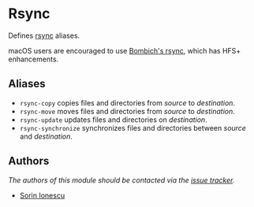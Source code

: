 # Rsync

Defines [rsync][1] aliases.

macOS users are encouraged to use [Bombich's rsync][2], which has HFS+
enhancements.

## Aliases

- `rsync-copy` copies files and directories from *source* to *destination*.
- `rsync-move` moves files and directories from *source* to *destination*.
- `rsync-update` updates files and directories on *destination*.
- `rsync-synchronize` synchronizes files and directories between *source* and
  *destination*.

## Authors

*The authors of this module should be contacted via the [issue tracker][3].*

- [Sorin Ionescu](https://github.com/sorin-ionescu)

[1]: https://rsync.samba.org
[2]: https://bombich.com/kb/ccc5/credits#rsync
[3]: https://github.com/sorin-ionescu/prezto/issues
